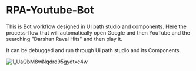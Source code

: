 # RPA-Youtube-Bot
This is Bot workflow designed in UI path studio and components. Here the process-flow that will automatically open Google and then YouTube and the searching "Darshan Raval Hits" and then play it.


It can be debugged and run through Ui path studio and its Components.



![1_UaQbM8wNqdrd95gydtxc4w](https://user-images.githubusercontent.com/64792024/120888349-76856a80-c615-11eb-9ef9-59f1b5f8997c.jpeg)
